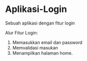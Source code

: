 # Aplikasi-Login
Sebuah aplikasi dengan fitur login 

Alur Fitur Login:
1. Memasukkan email dan password
2. Memvalidasi masukan
3. Menampilkan halaman home.
